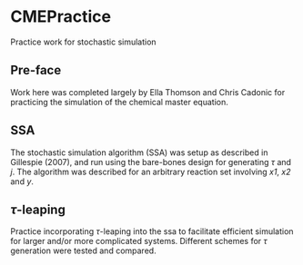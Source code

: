 # CMEPractice
Practice work for stochastic simulation

## Pre-face

Work here was completed largely by Ella Thomson and Chris Cadonic for practicing the simulation of the chemical master equation. 

## SSA

The stochastic simulation algorithm (SSA) was setup as described in Gillespie (2007), and run using the bare-bones design for generating *&#964;* and *j*. The algorithm was described for an arbitrary reaction set involving *x1*, *x2* and *y*.

## *&#964;*-leaping

Practice incorporating *&#964;*-leaping into the ssa to facilitate efficient simulation for larger and/or more complicated systems. Different schemes for *&#964;* generation were tested and compared.
